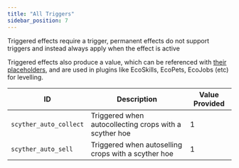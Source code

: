 ```yaml
---
title: "All Triggers"
sidebar_position: 7
---
```


Triggered effects require a trigger, permanent effects do not support triggers and instead always apply when the effect
is active

Triggered effects also produce a value, which can be referenced with [their placeholders](https://plugins.auxilor.io/effects/configuring-an-effect#placeholders),
and are used in plugins like EcoSkills, EcoPets, EcoJobs (etc) for levelling.

| ID                     | Description                                            | Value Provided |
| ---------------------- | ------------------------------------------------------ | -------------- |
| `scyther_auto_collect` | Triggered when autocollecting crops with a scyther hoe | 1              |
| `scyther_auto_sell`    | Triggered when autoselling crops with a scyther hoe    | 1              |

